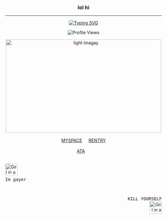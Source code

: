 <div class="markdown heading" dir="auto">
<h3 align="center" class="heading-element" dir="auto"> lol hi</h3>
<hr> </hr> 
<div align="center">
  <a href="https://git.io/typing-svg">
    <img src="https://readme-typing-svg.herokuapp.com?font=Playfair+Display&weight=600&size=24&duration=2000&pause=300&color=e4ddd3&width=700&center=true&lines=There+are+many+types+of+monsters+in+this+world.;Monsters+who+will+not+show+themselves+and+cause+trouble.;Monsters+who+abduct+children.;Monsters+who+devour+dreams.;Monsters+who+suck+blood.;And...;Monsters+who+always+tell+lies.;Lying+monsters+are+a+real+nuisance.;この世界には様々な種類の怪物が存在する。;姿を見せずに災いをもたらす怪物。;子供をさらう怪物。;夢を喰らう怪物。;血を吸う怪物。;そして…;常に嘘をつく怪物。;嘘をつく怪物は本当に厄介だ。" alt="Typing SVG" />
  </a>
</div>

 <p align="center">
  <img src="https://komarev.com/ghpvc/?username=corpsoil&color=lightgrey&abbreviated=true&style=plastic&label=PROFILE+VIEWS" alt="Profile Views" />
</p>


<div>
  <p align="center">
  <img src="https://i.pinimg.com/originals/a1/c6/2c/a1c62c3992371b5a2bd28a4632006125.gif" alt="light imagay"width="500" height="300">
    </div>
  <div>
    <p align="center">
  <a href="https://spacehey.com/corpsia" target="_blank">MYSPACE</a>  ㅤ
  <a href="https://rentry.co/bloodcanvas" target="_blank">RENTRY</a>
</p>
<div>
    <p align="center">
  <a href="https://corpsoil.atabook.org" target="_blank">ATA</a>  ㅤ
</p>
 
  <div>
 <br>
  <img src="https://static.wikia.nocookie.net/planetoftheapes/images/1/1f/Caesar_-_CE_%282%29.png/revision/latest?cb=20220402161204" alt="Girl in a jacket" width="40" height="40">
  
<kbd>
  <br>
  Im gayer
  <br>&nbsp;
</kbd>
</div>

<div align="right">
  <p>
    <kbd>
    <br>
    KILL YOURSELF
    <br>&nbsp;
  </kbd>
    <img src="https://static.wikia.nocookie.net/planetoftheapes/images/1/1f/Caesar_-_CE_%282%29.png/revision/latest?cb=20220402161204" alt="Girl in a jacket" width="40" height="40">
  </p>
</div>

<!---
VANISHING-REVERIES/VANISHING-REVERIES is a ✨ special ✨ repository because its `README.md` (this file) appears on your GitHub profile.
You can click the Preview link to take a look at your changes.
--->

